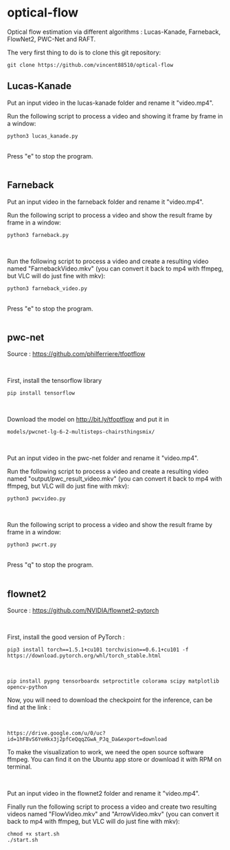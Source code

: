 # optical-flow
Optical flow estimation via different algorithms : Lucas-Kanade, Farneback, FlowNet2, PWC-Net and RAFT.


The very first thing to do is to clone this git repository:

    git clone https://github.com/vincent88510/optical-flow


## Lucas-Kanade
Put an input video in the lucas-kanade folder and rename it "video.mp4".

Run the following script to process a video and showing it frame by frame in a window:

    python3 lucas_kanade.py

<br/>
Press "e" to stop the program.
<br/>
<br/>


## Farneback
Put an input video in the farneback folder and rename it "video.mp4".

Run the following script to process a video and show the result frame by frame in a window:

    python3 farneback.py

<br/>

Run the following script to process a video and create a resulting video named "FarnebackVideo.mkv" (you can convert it back to mp4 with ffmpeg, but VLC will do just fine with mkv):

    python3 farneback_video.py

<br/>
Press "e" to stop the program.
<br/>
<br/>


## pwc-net
Source : https://github.com/philferriere/tfoptflow

<br/>

First, install the tensorflow library

    pip install tensorflow

<br/>

Download the model on http://bit.ly/tfoptflow and put it in

    models/pwcnet-lg-6-2-multisteps-chairsthingsmix/

<br/>

Put an input video in the pwc-net folder and rename it "video.mp4".

Run the following script to process a video and create a resulting video named "output/pwc_result_video.mkv" (you can convert it back to mp4 with ffmpeg, but VLC will do just fine with mkv):

    python3 pwcvideo.py

<br/>

Run the following script to process a video and show the result frame by frame in a window:

    python3 pwcrt.py

<br/>
Press "q" to stop the program.
<br/>
<br/>


## flownet2
Source : https://github.com/NVIDIA/flownet2-pytorch

<br/>

First, install the good version of PyTorch :

    pip3 install torch==1.5.1+cu101 torchvision==0.6.1+cu101 -f https://download.pytorch.org/whl/torch_stable.html

<br/>

    pip install pypng tensorboardx setproctitle colorama scipy matplotlib opencv-python

Now, you will need to download the checkpoint for the inference, can be find at the link :

<br/>

    https://drive.google.com/u/0/uc?id=1hF8vS6YeHkx3j2pfCeQqqZGwA_PJq_Da&export=download

To make the visualization to work, we need the open source software ffmpeg. You can find it on the Ubuntu app store or download it with RPM on terminal.

<br/>

Put an input video in the flownet2 folder and rename it "video.mp4".

Finally run the following script to process a video and create two resulting videos named "FlowVideo.mkv" and "ArrowVideo.mkv" (you can convert it back to mp4 with ffmpeg, but VLC will do just fine with mkv):

    chmod +x start.sh
    ./start.sh
